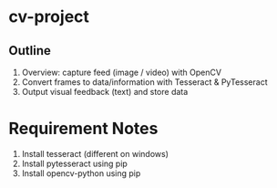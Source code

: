 # cv-project
## Outline
1. Overview: capture feed (image / video) with OpenCV
2. Convert frames to data/information with Tesseract & PyTesseract
3. Output visual feedback (text) and store data

# Requirement Notes
1. Install tesseract (different on windows)
2. Install pytesseract using pip
3. Install opencv-python using pip